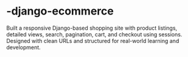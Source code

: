 # -django-ecommerce
 Built a responsive Django-based shopping site with product listings, detailed views, search, pagination, cart, and checkout using sessions. Designed with clean URLs and structured for real-world learning and development.
